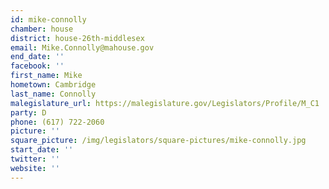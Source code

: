 ```yaml
---
id: mike-connolly
chamber: house
district: house-26th-middlesex
email: Mike.Connolly@mahouse.gov
end_date: ''
facebook: ''
first_name: Mike
hometown: Cambridge
last_name: Connolly
malegislature_url: https://malegislature.gov/Legislators/Profile/M_C1
party: D
phone: (617) 722-2060
picture: ''
square_picture: /img/legislators/square-pictures/mike-connolly.jpg
start_date: ''
twitter: ''
website: ''
---
```

